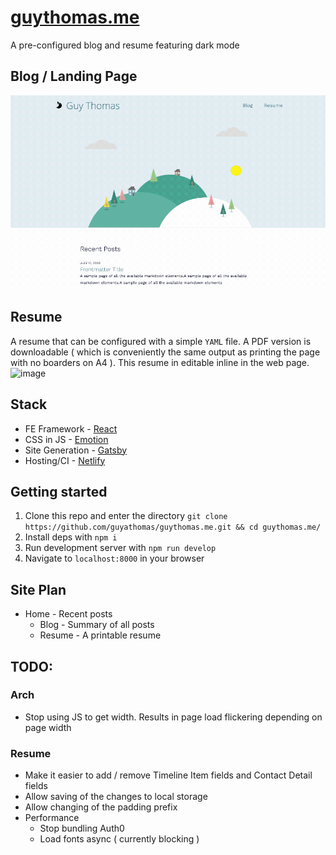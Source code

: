 # [guythomas.me](https://guythomas.me/)

A pre-configured blog and resume featuring dark mode

## Blog / Landing Page

![image](./docs/landing-page.gif)

## Resume

A resume that can be configured with a simple `YAML` file. A PDF version is downloadable ( which is conveniently the same output as printing the page with no boarders on A4 ). This resume in editable inline in the web page.
![image](./docs/resume.gif)

## Stack

- FE Framework - [React](https://reactjs.org/)
- CSS in JS - [Emotion](https://emotion.sh/docs/introduction)
- Site Generation - [Gatsby](https://www.gatsbyjs.org/)
- Hosting/CI - [Netlify](https://www.netlify.com/)

## Getting started

1. Clone this repo and enter the directory `git clone https://github.com/guyathomas/guythomas.me.git && cd guythomas.me/`
2. Install deps with `npm i`
3. Run development server with `npm run develop`
4. Navigate to `localhost:8000` in your browser

## Site Plan

- Home - Recent posts
  - Blog - Summary of all posts
  - Resume - A printable resume

## TODO:

### Arch

- Stop using JS to get width. Results in page load flickering depending on page width

### Resume

- Make it easier to add / remove Timeline Item fields and Contact Detail fields
- Allow saving of the changes to local storage
- Allow changing of the padding prefix
- Performance
  - Stop bundling Auth0
  - Load fonts async ( currently blocking )
